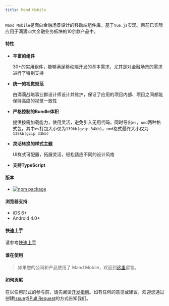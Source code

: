 ```yaml
---
title: Mand Mobile
---
```


`Mand Mobile`是面向金融场景设计的移动端组件库，基于`Vue.js`实现。目前已实际应用于滴滴四大金融业务板块的10余款产品中。

#### 特性

* <b>丰富的组件</b>

    30+的实用组件，能够满足移动端开发的基本需求，尤其是对金融场景的需求进行了特别支持

* <b>统一的视觉规范</b> 

    由滴滴战略事业群设计师设计并维护，保证了应用的项目内部、项目之间都能保持高度的视觉一致性

* <b>严格控制的Bundle体积 </b> 

    提供按需加载能力，使用灵活，避免引入无用代码，同时导出`es`，`umd`两种格式包，其中`es`打包大小仅为`139kb(gzip 34kb)`，`umd`格式最终大小仅为`135kb(gzip 33kb)`

* <b>灵活转换的样式主题</b> 

    UI样式可配置，拓展灵活，轻松适应不同的设计风格

* <b>支持TypeScript</b> 

#### 版本
- [![npm package](http://img.shields.io/npm/v/mand-mobile.svg?style=flat-square)](http://npmjs.com/package/mand-mobile)

#### 浏览器支持

* iOS 6+
* Android 4.0+

#### 快速上手

请参考<a href="#/docs/started">快速上手</a>

#### 谁在使用

> 如果您的公司和产品使用了 Mand Mobile，欢迎到[这里](https://github.com/didi/mand-mobile/issues/59)留言。

#### 如何贡献

在以任何形式的参与前，请先阅读<a href="#/docs/development">开发指南</a>。如有任何的意见或建议，欢迎您通过创建<a href="https://github.com/didi/mand-mobile/issues" targe="_blank">Issue</a>或<a href="https://github.com/didi/mand-mobile/pulls" targe="_blank">Pull Request</a>的方式告知我们。




